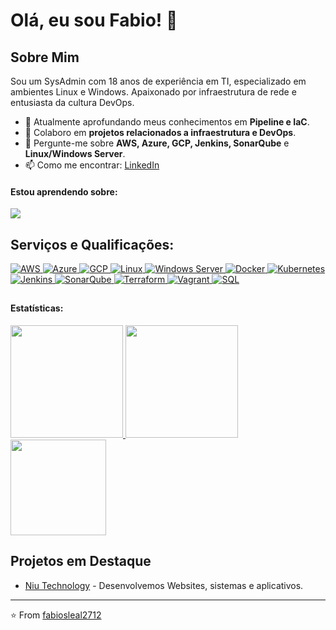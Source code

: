# Olá, eu sou Fabio! 👋

## Sobre Mim
Sou um SysAdmin com 18 anos de experiência em TI, especializado em ambientes Linux e Windows. Apaixonado por infraestrutura de rede e entusiasta da cultura DevOps.

- 🌱 Atualmente aprofundando meus conhecimentos em **Pipeline e IaC**.
- 👯 Colaboro em **projetos relacionados a infraestrutura e DevOps**.
- 💬 Pergunte-me sobre **AWS, Azure, GCP, Jenkins, SonarQube** e **Linux/Windows Server**.
- 📫 Como me encontrar: [LinkedIn](https://www.linkedin.com/in/fabiosleal/)


#### Estou aprendendo sobre:
<p align="left">
  <a href="https://skillicons.dev">
    <img src="https://skillicons.dev/icons?i=maven,dotnet,jenkins,grafana,nginx,kubernetes,vim,ai,postgres,powershell,py" />
  </a>
</p>
</div>

## Serviços e Qualificações:
<div>
  <a href="https://aws.amazon.com">
    <img src="https://img.shields.io/badge/AWS-black?style=flat-square&logo=amazon-aws" alt="AWS"/>
  </a>
  <a href="https://azure.microsoft.com">
    <img src="https://img.shields.io/badge/Azure-black?style=flat-square&logo=microsoft-azure" alt="Azure"/>
  </a>
  <a href="https://cloud.google.com">
    <img src="https://img.shields.io/badge/GCP-black?style=flat-square&logo=google-cloud" alt="GCP"/>
  </a>
  <a href="https://www.linux.org">
    <img src="https://img.shields.io/badge/Linux-black?style=flat-square&logo=linux" alt="Linux"/>
  </a>
  <a href="https://www.microsoft.com/en-us/cloud-platform/windows-server">
    <img src="https://img.shields.io/badge/Windows%20Server-black?style=flat-square&logo=windows" alt="Windows Server"/>
  </a>
  <a href="https://www.docker.com">
    <img src="https://img.shields.io/badge/Docker-black?style=flat-square&logo=docker" alt="Docker"/>
  </a>
  <a href="https://kubernetes.io">
    <img src="https://img.shields.io/badge/Kubernetes-black?style=flat-square&logo=kubernetes" alt="Kubernetes"/>
  </a>
  <a href="https://www.jenkins.io">
    <img src="https://img.shields.io/badge/Jenkins-black?style=flat-square&logo=jenkins" alt="Jenkins"/>
  </a>
  <a href="https://www.sonarqube.org">
    <img src="https://img.shields.io/badge/SonarQube-black?style=flat-square&logo=sonarqube" alt="SonarQube"/>
  </a>
  <a href="https://www.terraform.io">
    <img src="https://img.shields.io/badge/Terraform-black?style=flat-square&logo=terraform" alt="Terraform"/>
  </a>
  <a href="https://www.vagrantup.com">
    <img src="https://img.shields.io/badge/Vagrant-black?style=flat-square&logo=vagrant" alt="Vagrant"/>
  </a>
  
  <a href="https://www.vagrantup.com">
    <img src="https://img.shields.io/badge/sqk-server?style=flat-square&logo=sql-server" alt="SQL"/>
  </a>

</div>
  
  ##

#### Estatísticas:
<div>
<a href="https://github.com/fabiosleal2712">
<img loading="lazy" height="180em" src="https://github-readme-stats.vercel.app/api/top-langs/?username=fabiosleal2712&layout=compact&langs_count=7&theme=radical"/>
<img loading="lazy" height="180em" src="https://github-readme-stats.vercel.app/api/?username=fabiosleal2712&show_icons=true&include_all_commits=true&theme=radical"/>
<img loading="lazy" height="153em" src="http://github-readme-streak-stats.herokuapp.com/?user=fabiosleal2712&amp;theme=radical">
</a>
</div>



## Projetos em Destaque
- [Niu Technology](https://niutechnology.com.br/) - Desenvolvemos Websites, sistemas e  aplicativos.


---

⭐️ From [fabiosleal2712](https://github.com/fabiosleal2712)
